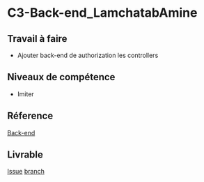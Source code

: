 # C3-Back-end_LamchatabAmine

## Travail à faire

- Ajouter back-end de authorization les controllers 

## Niveaux de compétence

- Imiter

## Réference

[Back-end](https://laravel.com/)

## Livrable

[Issue](https://github.com/labs-web/prototype/issues/195)
[branch](https://github.com/labs-web/prototype/tree/195-autorisation_gestion-controllers-backend-1)